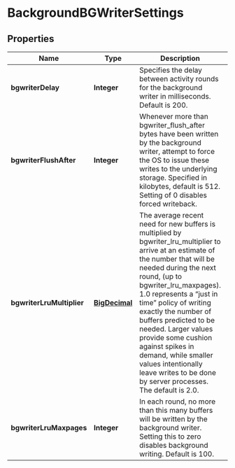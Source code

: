 # BackgroundBGWriterSettings

## Properties
Name | Type | Description | Notes
------------ | ------------- | ------------- | -------------
**bgwriterDelay** | **Integer** | Specifies the delay between activity rounds for the background writer in milliseconds. Default is 200. |  [optional]
**bgwriterFlushAfter** | **Integer** | Whenever more than bgwriter_flush_after bytes have been written by the background writer, attempt to force the OS to issue these writes to the underlying storage. Specified in kilobytes, default is 512. Setting of 0 disables forced writeback. |  [optional]
**bgwriterLruMultiplier** | [**BigDecimal**](BigDecimal.md) | The average recent need for new buffers is multiplied by bgwriter_lru_multiplier to arrive at an estimate of the number that will be needed during the next round, (up to bgwriter_lru_maxpages). 1.0 represents a “just in time” policy of writing exactly the number of buffers predicted to be needed. Larger values provide some cushion against spikes in demand, while smaller values intentionally leave writes to be done by server processes. The default is 2.0. |  [optional]
**bgwriterLruMaxpages** | **Integer** | In each round, no more than this many buffers will be written by the background writer. Setting this to zero disables background writing. Default is 100. |  [optional]
